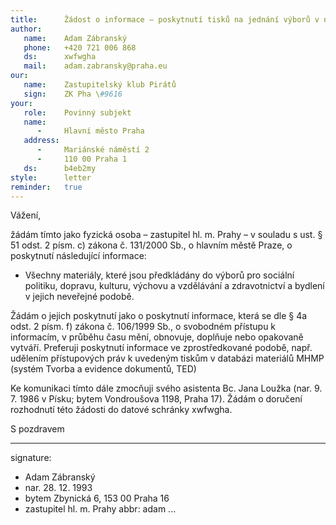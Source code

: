 ```yaml
---
title:      Žádost o informace – poskytnutí tisků na jednání výborů v neveřejné podobě
author:
   name:    Adam Zábranský
   phone:   +420 721 006 868
   ds:      xwfwgha
   mail:    adam.zabransky@praha.eu
our:
   name:    Zastupitelský klub Pirátů
   sign:    ZK Pha \#9616
your:
   role:    Povinný subjekt
   name:    
      -     Hlavní město Praha
   address:
      -     Mariánské náměstí 2
      -     110 00 Praha 1
   ds:      b4eb2my
style:      letter
reminder:   true
---
```


Vážení,

žádám tímto jako fyzická osoba – zastupitel hl. m. Prahy – v souladu s ust. § 51 odst. 2 písm. c) zákona č. 131/2000 Sb., o hlavním městě Praze, o poskytnutí následující informace:

* Všechny materiály, které jsou předkládány do výborů pro sociální politiku, dopravu, kulturu, výchovu a vzdělávání a zdravotnictví a bydlení v jejich neveřejné podobě.

Žádám o jejich poskytnutí jako o poskytnutí informace, která se dle § 4a odst. 2 písm. f) zákona č. 106/1999 Sb., o svobodném přístupu k informacím, v průběhu času mění, obnovuje, doplňuje nebo opakovaně vytváří. Preferuji poskytnutí informace ve zprostředkované podobě, např. udělením přístupových práv k uvedeným tiskům v databázi materiálů MHMP (systém Tvorba a evidence dokumentů, TED)

Ke komunikaci tímto dále zmocňuji svého asistenta Bc. Jana Loužka (nar. 9. 7. 1986 v Písku; bytem Vondroušova 1198, Praha 17). Žádám o doručení rozhodnutí této žádosti do datové schránky xwfwgha.

S pozdravem

---
signature: 
  - Adam Zábranský
  - nar. 28. 12. 1993
  - bytem Zbynická 6, 153 00 Praha 16
  - zastupitel hl. m. Prahy
abbr:       adam
...
